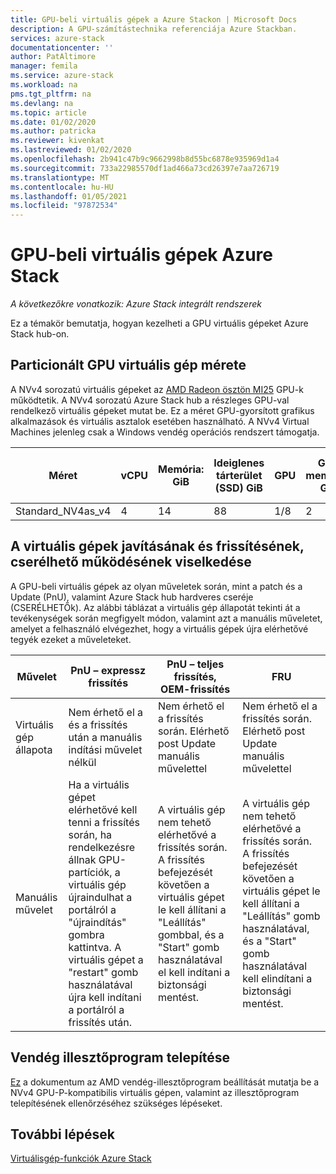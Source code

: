 ```yaml
---
title: GPU-beli virtuális gépek a Azure Stackon | Microsoft Docs
description: A GPU-számítástechnika referenciája Azure Stackban.
services: azure-stack
documentationcenter: ''
author: PatAltimore
manager: femila
ms.service: azure-stack
ms.workload: na
pms.tgt_pltfrm: na
ms.devlang: na
ms.topic: article
ms.date: 01/02/2020
ms.author: patricka
ms.reviewer: kivenkat
ms.lastreviewed: 01/02/2020
ms.openlocfilehash: 2b941c47b9c9662998b8d55bc6878e935969d1a4
ms.sourcegitcommit: 733a22985570df1ad466a73cd26397e7aa726719
ms.translationtype: MT
ms.contentlocale: hu-HU
ms.lasthandoff: 01/05/2021
ms.locfileid: "97872534"
---
```

# <a name="gpu-vms-on-azure-stack"></a>GPU-beli virtuális gépek Azure Stack 

*A következőkre vonatkozik: Azure Stack integrált rendszerek* 

Ez a témakör bemutatja, hogyan kezelheti a GPU virtuális gépeket Azure Stack hub-on.


## <a name="partitioned-gpu-vm-size"></a>Particionált GPU virtuális gép mérete 

A NVv4 sorozatú virtuális gépeket az [AMD Radeon ösztön MI25](https://www.amd.com/en/products/professional-graphics/instinct-mi25) GPU-k működtetik. A NVv4 sorozatú Azure Stack hub a részleges GPU-val rendelkező virtuális gépeket mutat be. Ez a méret GPU-gyorsított grafikus alkalmazások és virtuális asztalok esetében használható. A NVv4 Virtual Machines jelenleg csak a Windows vendég operációs rendszert támogatja. 

| Méret | vCPU | Memória: GiB | Ideiglenes tárterület (SSD) GiB | GPU | GPU memória: GiB | Adatlemezek max. száma | Hálózati adapterek maximális száma | 
| --- | --- | --- | --- | --- | --- | --- | --- |   
| Standard_NV4as_v4 |4 |14 |88 | 1/8 | 2 | 4 | 2 | 

## <a name="patch-and-update-fru-behavior-of-vms"></a>A virtuális gépek javításának és frissítésének, cserélhető működésének viselkedése 

A GPU-beli virtuális gépek az olyan műveletek során, mint a patch és a Update (PnU), valamint Azure Stack hub hardveres cseréje (CSERÉLHETŐk). Az alábbi táblázat a virtuális gép állapotát tekinti át a tevékenységek során megfigyelt módon, valamint azt a manuális műveletet, amelyet a felhasználó elvégezhet, hogy a virtuális gépek újra elérhetővé tegyék ezeket a műveleteket. 

| Művelet | PnU – expressz frissítés | PnU – teljes frissítés, OEM-frissítés | FRU | 
| --- | --- | --- | --- | 
| Virtuális gép állapota  | Nem érhető el a és a frissítés után a manuális indítási művelet nélkül | Nem érhető el a frissítés során. Elérhető post Update manuális művelettel | Nem érhető el a frissítés során. Elérhető post Update manuális művelettel| 
| Manuális művelet | Ha a virtuális gépet elérhetővé kell tenni a frissítés során, ha rendelkezésre állnak GPU-partíciók, a virtuális gép újraindulhat a portálról a "újraindítás" gombra kattintva. A virtuális gépet a "restart" gomb használatával újra kell indítani a portálról a frissítés után. | A virtuális gép nem tehető elérhetővé a frissítés során. A frissítés befejezését követően a virtuális gépet le kell állítani a "Leállítás" gombbal, és a "Start" gomb használatával el kell indítani a biztonsági mentést. | A virtuális gép nem tehető elérhetővé a frissítés során. A frissítés befejezését követően a virtuális gépet le kell állítani a "Leállítás" gomb használatával, és a "Start" gomb használatával kell elindítani a biztonsági mentést.| 

## <a name="guest-driver-installation"></a>Vendég illesztőprogram telepítése 

[Ez](https://docs.microsoft.com/azure/virtual-machines/windows/n-series-amd-driver-setup) a dokumentum az AMD vendég-illesztőprogram beállítását mutatja be a NVv4 GPU-P-kompatibilis virtuális gépen, valamint az illesztőprogram telepítésének ellenőrzéséhez szükséges lépéseket. 

## <a name="next-steps"></a>További lépések 

[Virtuálisgép-funkciók Azure Stack](azure-stack-vm-considerations.md) 
